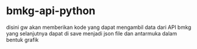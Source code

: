 # bmkg-api-python
disini gw akan memberikan kode yang dapat mengambil data dari API bmkg yang selanjutnya dapat di save menjadi json file dan antarmuka dalam bentuk grafik
